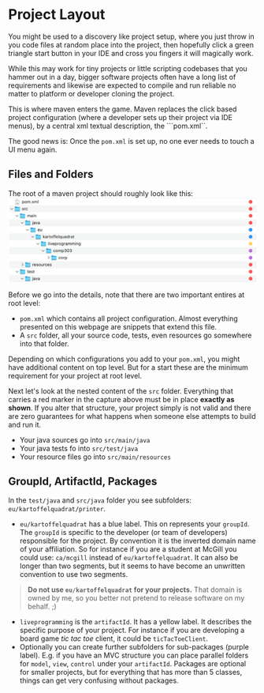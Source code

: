 # Project Layout

You might be used to a discovery like project setup, where you just throw in you code files at random place into the project, then hopefully click a green triangle start button in your IDE and cross you fingers it will magically work.

While this may work for tiny projects or little scripting codebases that you hammer out in a day, bigger software projects often have a long list of requirements and likewise are expected to compile and run reliable no matter to platform or developer cloning the project.

This is where maven enters the game. Maven replaces the click based project configuration (where a developer sets up their project via IDE menus), by a central xml textual description, the ```pom.xml``.

The good news is: Once the ```pom.xml``` is set up, no one ever needs to touch a UI menu again.

## Files and Folders

The root of a maven project should roughly look like this:
![folderlayout](../captures/folderlayout.png)

Before we go into the details, note that there are two important entires at root level:

 * ```pom.xml``` which contains all project configuration. Almost everything presented on this webpage are snippets that extend this file.
 * A ```src``` folder, all your source code, tests, even resources go somewhere into that folder.

Depending on which configurations you add to your ```pom.xml```, you might have additional content on top level. But for a start these are the minimum requirement for your project at root level.

Next let's look at the nested content of the ```src``` folder. Everything that carries a red marker in the capture above must be in place **exactly as shown**. If you alter that structure, your project simply is not valid and there are zero guarantees for what happens when someone else attempts to build and run it.

 * Your java sources go into ```src/main/java```
 * Your java tests fo into ```src/test/java```
 * Your resource files go into ```src/main/resources```

## GroupId, ArtifactId, Packages

In the ```test/java``` and ```src/java``` folder you see subfolders: ```eu/kartoffelquadrat/printer```.

 * ```eu/kartoffelquadrat``` has a blue label. This on represents your ```groupId```. The ```groupId``` is specific to the developer (or team of developers) responsible for the project. By convention it is the inverted domain name of your affiliation. So for instance if you are a student at McGill you could use: ```ca/mcgill``` instead of ```eu/kartoffelquadrat```. It can also be longer than two segments, but it seems to have become an unwritten convention to use two segments.  
 > **Do not use ```eu/kartoffelquadrat``` for your projects.** That domain is owned by me, so you better not pretend to release software on my behalf. ;)
 *  ```liveprogramming``` is the ```artifactId```. It has a yellow label. It describes the specific purpose of your project. For instance if you are developing a board game *tic tac toe* client, it could be ```ticTacToeClient```.
 * Optionally you can create further subfolders for sub-packages (purple label). E.g. if you have an MVC structure you can place parallel folders for ```model```, ```view```, ```control``` under your ```artifactId```. Packages are optional for smaller projects, but for everything that has more than 5 classes, things can get very confusing without packages.